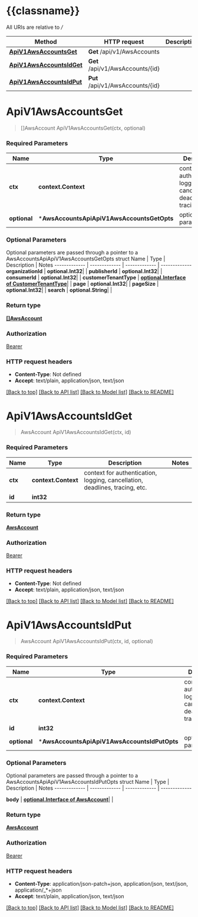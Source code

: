 # {{classname}}

All URIs are relative to */*

Method | HTTP request | Description
------------- | ------------- | -------------
[**ApiV1AwsAccountsGet**](AwsAccountsApi.md#ApiV1AwsAccountsGet) | **Get** /api/v1/AwsAccounts | 
[**ApiV1AwsAccountsIdGet**](AwsAccountsApi.md#ApiV1AwsAccountsIdGet) | **Get** /api/v1/AwsAccounts/{id} | 
[**ApiV1AwsAccountsIdPut**](AwsAccountsApi.md#ApiV1AwsAccountsIdPut) | **Put** /api/v1/AwsAccounts/{id} | 

# **ApiV1AwsAccountsGet**
> []AwsAccount ApiV1AwsAccountsGet(ctx, optional)


### Required Parameters

Name | Type | Description  | Notes
------------- | ------------- | ------------- | -------------
 **ctx** | **context.Context** | context for authentication, logging, cancellation, deadlines, tracing, etc.
 **optional** | ***AwsAccountsApiApiV1AwsAccountsGetOpts** | optional parameters | nil if no parameters

### Optional Parameters
Optional parameters are passed through a pointer to a AwsAccountsApiApiV1AwsAccountsGetOpts struct
Name | Type | Description  | Notes
------------- | ------------- | ------------- | -------------
 **organizationId** | **optional.Int32**|  | 
 **publisherId** | **optional.Int32**|  | 
 **consumerId** | **optional.Int32**|  | 
 **customerTenantType** | [**optional.Interface of CustomerTenantType**](.md)|  | 
 **page** | **optional.Int32**|  | 
 **pageSize** | **optional.Int32**|  | 
 **search** | **optional.String**|  | 

### Return type

[**[]AwsAccount**](AwsAccount.md)

### Authorization

[Bearer](../README.md#Bearer)

### HTTP request headers

 - **Content-Type**: Not defined
 - **Accept**: text/plain, application/json, text/json

[[Back to top]](#) [[Back to API list]](../README.md#documentation-for-api-endpoints) [[Back to Model list]](../README.md#documentation-for-models) [[Back to README]](../README.md)

# **ApiV1AwsAccountsIdGet**
> AwsAccount ApiV1AwsAccountsIdGet(ctx, id)


### Required Parameters

Name | Type | Description  | Notes
------------- | ------------- | ------------- | -------------
 **ctx** | **context.Context** | context for authentication, logging, cancellation, deadlines, tracing, etc.
  **id** | **int32**|  | 

### Return type

[**AwsAccount**](AwsAccount.md)

### Authorization

[Bearer](../README.md#Bearer)

### HTTP request headers

 - **Content-Type**: Not defined
 - **Accept**: text/plain, application/json, text/json

[[Back to top]](#) [[Back to API list]](../README.md#documentation-for-api-endpoints) [[Back to Model list]](../README.md#documentation-for-models) [[Back to README]](../README.md)

# **ApiV1AwsAccountsIdPut**
> AwsAccount ApiV1AwsAccountsIdPut(ctx, id, optional)


### Required Parameters

Name | Type | Description  | Notes
------------- | ------------- | ------------- | -------------
 **ctx** | **context.Context** | context for authentication, logging, cancellation, deadlines, tracing, etc.
  **id** | **int32**|  | 
 **optional** | ***AwsAccountsApiApiV1AwsAccountsIdPutOpts** | optional parameters | nil if no parameters

### Optional Parameters
Optional parameters are passed through a pointer to a AwsAccountsApiApiV1AwsAccountsIdPutOpts struct
Name | Type | Description  | Notes
------------- | ------------- | ------------- | -------------

 **body** | [**optional.Interface of AwsAccount**](AwsAccount.md)|  | 

### Return type

[**AwsAccount**](AwsAccount.md)

### Authorization

[Bearer](../README.md#Bearer)

### HTTP request headers

 - **Content-Type**: application/json-patch+json, application/json, text/json, application/_*+json
 - **Accept**: text/plain, application/json, text/json

[[Back to top]](#) [[Back to API list]](../README.md#documentation-for-api-endpoints) [[Back to Model list]](../README.md#documentation-for-models) [[Back to README]](../README.md)

